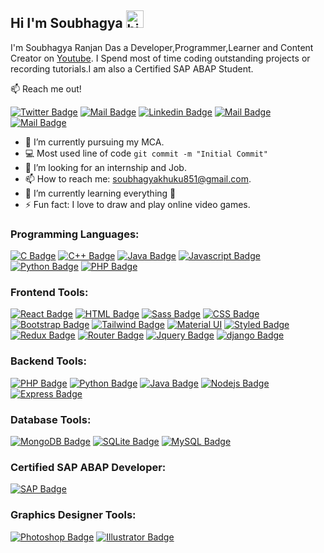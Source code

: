 ## Hi I'm Soubhagya <img src="https://user-images.githubusercontent.com/1303154/88677602-1635ba80-d120-11ea-84d8-d263ba5fc3c0.gif" width="28px" alt="hi">

I'm Soubhagya Ranjan Das a Developer,Programmer,Learner and Content Creator on [Youtube](https://www.youtube.com/c/DesignAndCoding). I Spend most of time coding outstanding projects or recording tutorials.I am also a Certified SAP ABAP Student.

:mailbox: Reach me out!


[![Twitter Badge](https://img.shields.io/badge/-@soubhagya_khuku-1ca0f1?style=flat&labelColor=1ca0f1&logo=twitter&logoColor=white&link=https://twitter.com/soubhagya_khuku)](https://twitter.com/soubhagya_khuku)
[![Mail Badge](https://img.shields.io/badge/-DesignAndCoding-e74c3c?style=flat&labelColor=e74c3c&logo=youtube&logoColor=white)](https://www.youtube.com/c/DesignAndCoding)
[![Linkedin Badge](https://img.shields.io/badge/-SOUBHAGYA_RANJAN_DAS-0e76a8?style=flat&labelColor=0e76a8&logo=linkedin&logoColor=white)](https://www.linkedin.com/in/soubhagya-ranjan-das-130483199/)
[![Mail Badge](https://img.shields.io/badge/-@Soubhagya32_-e84393?style=flat&labelColor=e84393&logo=instagram&logoColor=white)](https://www.instagram.com/soubhagya32_/)
[![Mail Badge](https://img.shields.io/badge/-SOUBHAGYA-c0392b?style=flat&labelColor=c0392b&logo=gmail&logoColor=white)](mailto:soubhagyakhuku851@gmail.com)


- 🔭 I’m currently pursuing my MCA.
- :computer: Most used line of code `git commit -m "Initial Commit"`
- 🤔 I’m looking for an internship and Job.
- 📫 How to reach me: soubhagyakhuku851@gmail.com.
- 🌱 I’m currently learning everything 🤣
- ⚡ Fun fact: I love to draw and play online video games.


### Programming Languages:


[![C Badge](https://img.shields.io/badge/C-00599C?style=for-the-badge&logo=c&logoColor=white)](#)
[![C++ Badge](https://img.shields.io/badge/C%2B%2B-00599C?style=for-the-badge&logo=c%2B%2B&logoColor=white)](#)
[![Java Badge](https://img.shields.io/badge/Java-ED8B00?style=for-the-badge&logo=java&logoColor=white)](#)
[![Javascript Badge](https://img.shields.io/badge/-Javascript-F0DB4F?style=for-the-badge&labelColor=black&logo=javascript&logoColor=F0DB4F)](#) 
[![Python Badge](https://img.shields.io/badge/Python-14354C?style=for-the-badge&logo=python&logoColor=white)](#)
[![PHP Badge](https://img.shields.io/badge/PHP-777BB4?style=for-the-badge&logo=php&logoColor=white)](#)

### Frontend Tools:

[![React Badge](https://img.shields.io/badge/-React-61DBFB?style=for-the-badge&labelColor=black&logo=react&logoColor=61DBFB)](#) 
[![HTML Badge](https://img.shields.io/badge/HTML5-E34F26?style=for-the-badge&logo=html5&logoColor=white)](#)
[![Sass Badge](https://img.shields.io/badge/Sass-CC6699?style=for-the-badge&logo=sass&logoColor=white)](#)
[![CSS Badge](https://img.shields.io/badge/CSS3-1572B6?style=for-the-badge&logo=css3&logoColor=white)](#)
[![Bootstrap Badge](https://img.shields.io/badge/Bootstrap-563D7C?style=for-the-badge&logo=bootstrap&logoColor=white)](#)
[![Tailwind Badge](https://img.shields.io/badge/Tailwind_CSS-38B2AC?style=for-the-badge&logo=tailwind-css&logoColor=white)](#)
[![Material UI](	https://img.shields.io/badge/Material--UI-0081CB?style=for-the-badge&logo=material-ui&logoColor=white)](#)
[![Styled Badge](https://img.shields.io/badge/styled--components-DB7093?style=for-the-badge&logo=styled-components&logoColor=white)](#)
[![Redux Badge](https://img.shields.io/badge/Redux-593D88?style=for-the-badge&logo=redux&logoColor=white)](#)
[![Router Badge](https://img.shields.io/badge/React_Router-CA4245?style=for-the-badge&logo=react-router&logoColor=white)](#)
[![Jquery Badge](https://img.shields.io/badge/jQuery-0769AD?style=for-the-badge&logo=jquery&logoColor=white)](#)
[![django Badge](https://img.shields.io/badge/Django-092E20?style=for-the-badge&logo=django&logoColor=white)](#)

### Backend Tools:

[![PHP Badge](https://img.shields.io/badge/PHP-777BB4?style=for-the-badge&logo=php&logoColor=white)](#)
[![Python Badge](https://img.shields.io/badge/Python-14354C?style=for-the-badge&logo=python&logoColor=white)](#)
[![Java Badge](https://img.shields.io/badge/Java-ED8B00?style=for-the-badge&logo=java&logoColor=white)](#)
[![Nodejs Badge](https://img.shields.io/badge/-Nodejs-3C873A?style=for-the-badge&labelColor=black&logo=node.js&logoColor=3C873A)](#)
[![Express Badge](https://img.shields.io/badge/Express.js-404D59?style=for-the-badge)](#)

### Database Tools:

[![MongoDB Badge](https://img.shields.io/badge/MongoDB-4EA94B?style=for-the-badge&logo=mongodb&logoColor=white)](#)
[![SQLite Badge](https://img.shields.io/badge/SQLite-07405E?style=for-the-badge&logo=sqlite&logoColor=white)](#)
[![MySQL Badge](https://img.shields.io/badge/MySQL-00000F?style=for-the-badge&logo=mysql&logoColor=white)](#)

### Certified SAP ABAP Developer:


[![SAP Badge](https://img.shields.io/badge/SAP-0FAAFF?style=for-the-badge&logo=sap&logoColor=white)](#)


### Graphics Designer Tools:


[![Photoshop Badge](https://aleen42.github.io/badges/src/photoshop.svg)](#)
[![Illustrator Badge](https://aleen42.github.io/badges/src/illustrator.svg)](#)

